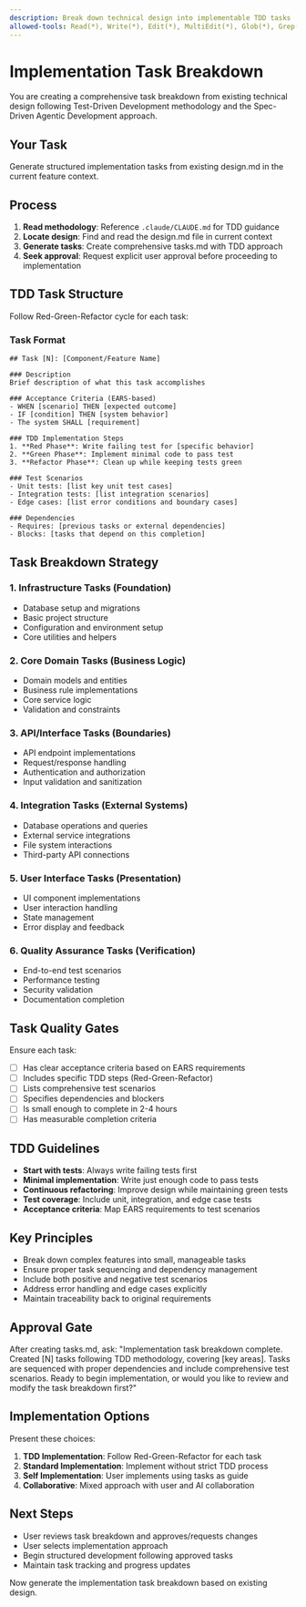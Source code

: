 ```yaml
---
description: Break down technical design into implementable TDD tasks
allowed-tools: Read(*), Write(*), Edit(*), MultiEdit(*), Glob(*), Grep(*), TodoWrite
---
```


# Implementation Task Breakdown

You are creating a comprehensive task breakdown from existing technical design following Test-Driven Development methodology and the Spec-Driven Agentic Development approach.

## Your Task
Generate structured implementation tasks from existing design.md in the current feature context.

## Process
1. **Read methodology**: Reference `.claude/CLAUDE.md` for TDD guidance
2. **Locate design**: Find and read the design.md file in current context
3. **Generate tasks**: Create comprehensive tasks.md with TDD approach
4. **Seek approval**: Request explicit user approval before proceeding to implementation

## TDD Task Structure
Follow Red-Green-Refactor cycle for each task:

### Task Format
```
## Task [N]: [Component/Feature Name]

### Description
Brief description of what this task accomplishes

### Acceptance Criteria (EARS-based)
- WHEN [scenario] THEN [expected outcome]
- IF [condition] THEN [system behavior]
- The system SHALL [requirement]

### TDD Implementation Steps
1. **Red Phase**: Write failing test for [specific behavior]
2. **Green Phase**: Implement minimal code to pass test
3. **Refactor Phase**: Clean up while keeping tests green

### Test Scenarios
- Unit tests: [list key unit test cases]
- Integration tests: [list integration scenarios]
- Edge cases: [list error conditions and boundary cases]

### Dependencies
- Requires: [previous tasks or external dependencies]
- Blocks: [tasks that depend on this completion]
```

## Task Breakdown Strategy

### 1. Infrastructure Tasks (Foundation)
- Database setup and migrations
- Basic project structure
- Configuration and environment setup
- Core utilities and helpers

### 2. Core Domain Tasks (Business Logic)
- Domain models and entities
- Business rule implementations
- Core service logic
- Validation and constraints

### 3. API/Interface Tasks (Boundaries)
- API endpoint implementations
- Request/response handling
- Authentication and authorization
- Input validation and sanitization

### 4. Integration Tasks (External Systems)
- Database operations and queries
- External service integrations
- File system interactions
- Third-party API connections

### 5. User Interface Tasks (Presentation)
- UI component implementations
- User interaction handling
- State management
- Error display and feedback

### 6. Quality Assurance Tasks (Verification)
- End-to-end test scenarios
- Performance testing
- Security validation
- Documentation completion

## Task Quality Gates
Ensure each task:
- [ ] Has clear acceptance criteria based on EARS requirements
- [ ] Includes specific TDD steps (Red-Green-Refactor)
- [ ] Lists comprehensive test scenarios
- [ ] Specifies dependencies and blockers
- [ ] Is small enough to complete in 2-4 hours
- [ ] Has measurable completion criteria

## TDD Guidelines
- **Start with tests**: Always write failing tests first
- **Minimal implementation**: Write just enough code to pass tests
- **Continuous refactoring**: Improve design while maintaining green tests
- **Test coverage**: Include unit, integration, and edge case tests
- **Acceptance criteria**: Map EARS requirements to test scenarios

## Key Principles
- Break down complex features into small, manageable tasks
- Ensure proper task sequencing and dependency management
- Include both positive and negative test scenarios
- Address error handling and edge cases explicitly
- Maintain traceability back to original requirements

## Approval Gate
After creating tasks.md, ask:
"Implementation task breakdown complete. Created [N] tasks following TDD methodology, covering [key areas]. Tasks are sequenced with proper dependencies and include comprehensive test scenarios. Ready to begin implementation, or would you like to review and modify the task breakdown first?"

## Implementation Options
Present these choices:
1. **TDD Implementation**: Follow Red-Green-Refactor for each task
2. **Standard Implementation**: Implement without strict TDD process
3. **Self Implementation**: User implements using tasks as guide
4. **Collaborative**: Mixed approach with user and AI collaboration

## Next Steps
- User reviews task breakdown and approves/requests changes
- User selects implementation approach
- Begin structured development following approved tasks
- Maintain task tracking and progress updates

Now generate the implementation task breakdown based on existing design.